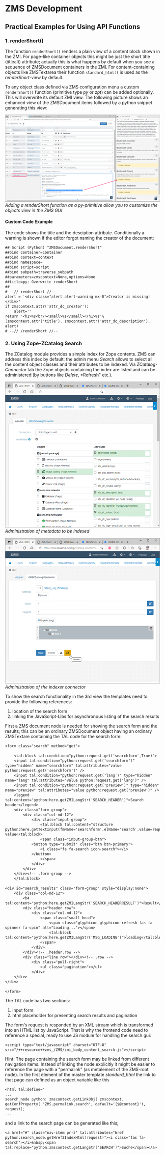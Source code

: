 # ZMS Development

## Practical Examples for Using API Functions

### 1. renderShort()
The function `renderShort()` renders a plain view of a content block shown in the ZMI. For page-like container objects this might be just the short title (titlealt) attribute; actually this is what happens by default when you see a sequence of ZMSDocument containers in the ZMI.
For content-containing objects like ZMSTextarea their function `standard_html()` is used as the *renderShort*-view by default.

To any object class defined via ZMS configuration menu a custom `renderShort()` function (primitive type *py* or *zpt*) can be added optionally. This will overwrite its default ZMI view. The following picture shows an enhanced view of the ZMSDocument items followed by a python snippet generating this view:


![Add ZMS](images/develop_api_renderShort.png)
*Adding a renderShort function as a py-primitive allow you to customize the objects view in the ZMS GUI*

#### Custom Code Example
The code shows the title and the desciption attribute. Conditionally a warning is shown if the editor forgot naming the creator of the document:
```
## Script (Python) "ZMSDocument.renderShort"
##bind container=container
##bind context=context
##bind namespace=
##bind script=script
##bind subpath=traverse_subpath
##parameters=zmscontext=None,options=None
##title=py: Overwrite renderShort
##
# --// renderShort //--
alert = '<div class="alert alert-warning mx-0">Creator is missing!</div>'
if zmscontext.attr('attr_dc_creator'): 
    alert=''
return '<h1>%s<br/><small>%s</small></h1>%s'%(zmscontext.attr('title'), zmscontext.attr('attr_dc_description'), alert)
# --// /renderShort //--
```

### 2. Using Zope-ZCatalog Search
The ZCatalog module provides a simple index for Zope contents. ZMS can address this index by default: the admin menu *Search* allows to select all the content object classes and their attributes to be indexed.
Via *ZCatalog-Connector* tab the Zope objects containing the index are listed and can be administered (by buttons like *Delete*, *Refresh" etc.).

![Administration of Metadata to be indexed](images/admin_gui_search1.gif)
_Administration of metadata to be indexed_

![Administration of the Indexer Connector](images/admin_gui_search2.gif)
_Administration of the indexer connector_




To show the search functionality in the 3rd view the templates need to provide the following references:
1. location of the search form
2. linking the JavaScript-Libs for asynchronous listing of the search results

First a ZMS document node is needed for showing the search form and the results; this can be an ordinary ZMSDocument object having an ordinary ZMSTextare containing the TAL code for the search form:

```
<form class="search" method="get">

	<tal:block tal:condition="python:request.get('searchform',True)">
	<input tal:condition="python:request.get('searchform')" type="hidden" name="searchform" tal:attributes="value python:request.get('searchform')" />
	<input tal:condition="python:request.get('lang')" type="hidden" name="lang" tal:attributes="value python:request.get('lang')" />
	<input tal:condition="python:request.get('preview')" type="hidden" name="preview" tal:attributes="value python:request.get('preview')" />
	<legend tal:content="python:here.getZMILangStr('SEARCH_HEADER')">Search header</legend>
	<div class="form-group">
		<div class="col-md-12">
			<div class="input-group">
				<tal:block tal:content="structure python:here.getTextInput(fmName='searchform',elName='search',value=request.get('search',''))">the value</tal:block>
				<span class="input-group-btn">
			<button type="submit" class="btn btn-primary">
				<i class="fa fa-search icon-search"></i>
			</button>
				</span>
			</div>
		</div>
	</div><!-- .form-group -->
	</tal:block>

<div id="search_results" class="form-group" style="display:none">
	<div class="col-md-12">
		<h4 tal:content="python:here.getZMILangStr('SEARCH_HEADERRESULT')">Result</h4>
		<div class="header row">
			<div class="col-md-12">
				<span class="small-head">
					<span class="glyphicon glyphicon-refresh fas fa-spinner fa-spin" alt="Loading..."></span>
					<tal:block tal:content="python:here.getZMILangStr('MSG_LOADING')">loading</tal:block>
				</span>
			</div>
		</div><!-- .header.row -->
		<div class="line row"></div><!-- .row -->
			<div class="pull-right">
				<ul class="pagination"></ul>
			</div>
	</div>
</div>

</form>
```
The TAL code has two sections:
1. input form 
2. html placeholder for presenting search results and pagination 

The form's request is responded by an XML stream which is transformed into an HTML list by JavaScript. That is why the frontend code need to reference a special, ready to use JS module for handling the search gui:

```
<script type="text/javascript" charset="UTF-8" src="/++resource++zms_/ZMS/zmi_body_content_search.js"></script>
```

Hint:
The page containing the search form may be linked from different navigation items. Instead of linking the node explicitly it might be easier to reference the page with a "permalink" (as metalement of the ZMS-root node). In the first element of the master template _standard_html_ the link to that page can defined as an object variable like this

```
<html tal:define="
...
search_node python: zmscontext.getLinkObj( zmscontext. getConfProperty( 'ZMS.permalink.search', default='{$@content}'), request);
...
```
and a link to the search page can be generated like this;

```
<a href="#" class="nav-item pr-3" tal:attributes="href python:search_node.getHref2IndexHtml(request)"><i class="fas fa-search"></i>&nbsp;<span tal:replace="python:zmscontext.getLangStr('SEARCH')">Suche</span></a>
```

